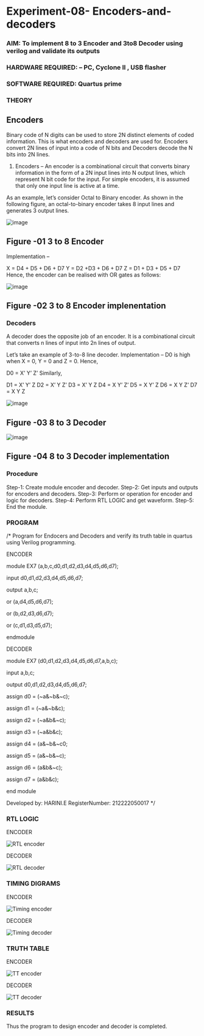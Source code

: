 # Experiment-08- Encoders-and-decoders 
### AIM: To implement 8 to 3 Encoder and  3to8 Decoder using verilog and validate its outputs
### HARDWARE REQUIRED:  – PC, Cyclone II , USB flasher
### SOFTWARE REQUIRED:   Quartus prime
### THEORY 

## Encoders
Binary code of N digits can be used to store 2N distinct elements of coded information. This is what encoders and decoders are used for. Encoders convert 2N lines of input into a code of N bits and Decoders decode the N bits into 2N lines.

1. Encoders –
An encoder is a combinational circuit that converts binary information in the form of a 2N input lines into N output lines, which represent N bit code for the input. For simple encoders, it is assumed that only one input line is active at a time.

As an example, let’s consider Octal to Binary encoder. As shown in the following figure, an octal-to-binary encoder takes 8 input lines and generates 3 output lines.

![image](https://user-images.githubusercontent.com/36288975/171543588-bc0746df-a173-4b35-989e-5fb7d385fe8a.png)
## Figure -01 3 to 8 Encoder 


Implementation –

X = D4 + D5 + D6 + D7
Y = D2 +D3 + D6 + D7
Z = D1 + D3 + D5 + D7 
Hence, the encoder can be realised with OR gates as follows:


![image](https://user-images.githubusercontent.com/36288975/171543740-68403b82-aa93-4c98-9343-f32b14885a2e.png)
## Figure -02 3 to 8 Encoder implenentation 

 ### Decoders 
A decoder does the opposite job of an encoder. It is a combinational circuit that converts n lines of input into 2n lines of output.

Let’s take an example of 3-to-8 line decoder.
Implementation –
D0 is high when X = 0, Y = 0 and Z = 0. Hence,

D0 = X’ Y’ Z’ 
Similarly,

D1 = X’ Y’ Z
D2 = X’ Y Z’
D3 = X’ Y Z
D4 = X Y’ Z’
D5 = X Y’ Z
D6 = X Y Z’
D7 = X Y Z 


![image](https://user-images.githubusercontent.com/36288975/171543978-ee2d0671-2846-40a1-8705-507fd6287a49.png)
## Figure -03 8 to 3 Decoder 



![image](https://user-images.githubusercontent.com/36288975/171543866-5a6eace6-8683-49d7-9c4f-a7cb30ec3035.png)
## Figure -04 8 to 3 Decoder implementation 

### Procedure
Step-1: Create module encoder and decoder.
Step-2: Get inputs and outputs for encoders and decoders.
Step-3: Perform or operation for encoder and logic for decoders.
Step-4: Perform RTL LOGIC and get waveform.
Step-5: End the module.


### PROGRAM 
/*
Program for Endocers and Decoders  and verify its truth table in quartus using Verilog programming.

ENCODER

module EX7 (a,b,c,d0,d1,d2,d3,d4,d5,d6,d7);

input d0,d1,d2,d3,d4,d5,d6,d7;

output a,b,c;

or (a,d4,d5,d6,d7);

or (b,d2,d3,d6,d7);

or (c,d1,d3,d5,d7);

endmodule


DECODER

module EX7 (d0,d1,d2,d3,d4,d5,d6,d7,a,b,c);

input a,b,c;

output d0,d1,d2,d3,d4,d5,d6,d7;

assign d0 = (~a&~b&~c);

assign d1 = (~a&~b&c);

assign d2 = (~a&b&~c);

assign d3 = (~a&b&c);

assign d4 = (a&~b&~c0;

assign d5 = (a&~b&~c);

assign d6 = (a&b&~c);

assign d7 = (a&b&c);

end module 


Developed by: HARINI.E 
RegisterNumber:  212222050017
*/



### RTL LOGIC  

ENCODER

![RTL encoder](https://github.com/HariniEEE/Experiment-08-Encoders-and-decoders-/assets/128949246/75173823-fd44-46e9-a08b-974dc3d8feca)


DECODER

![RTL decoder](https://github.com/HariniEEE/Experiment-08-Encoders-and-decoders-/assets/128949246/2d652c65-5cdd-49c2-8e7b-e47aa58d0ece)


### TIMING DIGRAMS  

ENCODER

![Timing encoder](https://github.com/HariniEEE/Experiment-08-Encoders-and-decoders-/assets/128949246/bdb8c974-821a-4006-b2d0-a33e0839aa00)

DECODER

![Timing decoder](https://github.com/HariniEEE/Experiment-08-Encoders-and-decoders-/assets/128949246/b59637a0-65ee-476b-8294-7526fa0b22ba)



### TRUTH TABLE 

ENCODER 

![TT encoder](https://github.com/HariniEEE/Experiment-08-Encoders-and-decoders-/assets/128949246/86ffa5c1-58e5-4488-99e4-893de2a2da8c)

DECODER

![TT decoder](https://github.com/HariniEEE/Experiment-08-Encoders-and-decoders-/assets/128949246/053a572a-b73e-4267-bda7-87a7df1bc1fc)


### RESULTS 
Thus the program to design encoder and decoder is completed.

